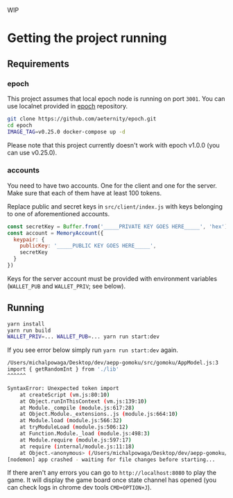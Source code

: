 WIP

# Getting the project running

## Requirements

### epoch

This project assumes that local epoch node is running on port `3001`. You can use localnet provided in [epoch](https://github.com/aeternity/epoch) repository.

```sh
git clone https://github.com/aeternity/epoch.git
cd epoch
IMAGE_TAG=v0.25.0 docker-compose up -d
```

Please note that this project currently doesn't work with epoch v1.0.0 (you can use v0.25.0).

### accounts

You need to have two accounts. One for the client and one for the server. Make sure that each of them have at least 100 tokens.

Replace public and secret keys in `src/client/index.js` with keys belonging to one of aforementioned accounts.

```javascript
const secretKey = Buffer.from('_____PRIVATE KEY GOES HERE_____', 'hex')
const account = MemoryAccount({
  keypair: {
    publicKey: '_____PUBLIC KEY GOES HERE_____',
    secretKey
  }
})
```

Keys for the server account must be provided with environment variables (`WALLET_PUB` and `WALLET_PRIV`; see below).

## Running

```sh
yarn install
yarn run build
WALLET_PRIV=... WALLET_PUB=... yarn run start:dev
```

If you see error below simply run `yarn run start:dev` again.

```sh
/Users/michalpowaga/Desktop/dev/aepp-gomoku/src/gomoku/AppModel.js:3
import { getRandomInt } from './lib'
^^^^^^

SyntaxError: Unexpected token import
    at createScript (vm.js:80:10)
    at Object.runInThisContext (vm.js:139:10)
    at Module._compile (module.js:617:28)
    at Object.Module._extensions..js (module.js:664:10)
    at Module.load (module.js:566:32)
    at tryModuleLoad (module.js:506:12)
    at Function.Module._load (module.js:498:3)
    at Module.require (module.js:597:17)
    at require (internal/module.js:11:18)
    at Object.<anonymous> (/Users/michalpowaga/Desktop/dev/aepp-gomoku/index.js:1:77)
[nodemon] app crashed - waiting for file changes before starting...
```

If there aren't any errors you can go to `http://localhost:8080` to play the game. It will display the game board once state channel has opened (you can check logs in chrome dev tools `CMD+OPTION+J`).
